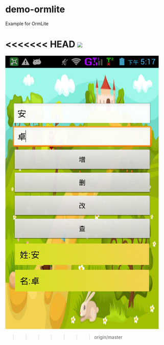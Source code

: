 demo-ormlite
===========================

Example for OrmLite

<<<<<<< HEAD
![](https://github.com/longtaoge/OrmliteDome/blob/master/res/drawable/ormlitedome.png)
=======

![inamge](https://github.com/longtaoge/OrmliteDemo/blob/master/res/drawable/ormlitedome.png)
>>>>>>> origin/master

